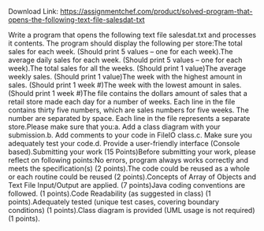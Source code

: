 Download Link: https://assignmentchef.com/product/solved-program-that-opens-the-following-text-file-salesdat-txt
<br>
<p class="ui header product-top-header" title="Salesdat Solution">Write a program that opens the following text file salesdat.txt and processes it contents. The program should display the following per store:The total sales for each week. (Should print 5 values – one for each week).The average daily sales for each week. (Should print 5 values – one for each week).The total sales for all the weeks. (Should print 1 value)The average weekly sales. (Should print 1 value)The week with the highest amount in sales. (Should print 1 week #)The week with the lowest amount in sales. (Should print 1 week #)The file contains the dollars amount of sales that a retail store made each day for a number of weeks. Each line in the file contains thirty five numbers, which are sales numbers for five weeks. The number are separated by space. Each line in the file represents a separate store.Please make sure that you:a. Add a class diagram with your submission.b. Add comments to your code in FileIO class.c. Make sure you adequately test your code.d. Provide a user-friendly interface (Console based).Submitting your work (15 Points)Before submitting your work, please reflect on following points:No errors, program always works correctly and meets the specification(s) (2 points).The code could be reused as a whole or each routine could be reused (2 points).Concepts of Array of Objects and Text File Input/Output are applied. (7 points)Java coding conventions are followed. (1 points).Code Readability (as suggested in class) (1 points).Adequately tested (unique test cases, covering boundary conditions) (1 points).Class diagram is provided (UML usage is not required) (1 points).